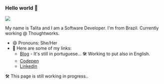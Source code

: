 ### Hello world 👋

<img src="http://gif.co/Yffh.gif">

My name is Talita and I am a Software Developer. 
I'm from Brazil.
Currently working @ Thoughtworks.


- 😄  Pronouns: She/Her
- 🔗  Here are some of my links:
  - [Blog](https://blog.talitaoliveira.com.br/) -  It's still in portuguese... 🛠 Working to put also in English. 
  - [Codepen](https://codepen.io/talitaoliveira)
  - [Linkedin](https://www.linkedin.com/in/litaaoliveira/)


🛠 This page is still working in progress..


